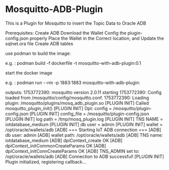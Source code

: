 # Mosquitto-ADB-Plugin
This is a Plugin for Mosquitto to insert the Topic Data to Oracle ADB

 Prerequisites:
  Create ADB
  Download the Wallet
  Config the plugin-config.json properly 
  Place the Wallet in the Correct location, and Update the sqlnet.ora file
  Create ADB tables

 use podman to build the image:

 e.g. : podman build -f dockerfile  -t mosquitto-with-adb-plugin:0.1

start the docker image

 e.g. : podman run --rm -p 1883:1883 mosquitto-with-adb-plugin:

  outputs: 
      1753772390: mosquitto version 2.0.11 starting
      1753772390: Config loaded from /mosquitto/config/mosquitto.conf.
      1753772390: Loading plugin: /mosquitto/plugins/mosq_adb_plugin.so
      [PLUGIN INIT] Called mosquitto_plugin_init()
      [PLUGIN INIT] Opt: config = /mosquitto/plugin-config.json
      [PLUGIN INIT] config_file = /mosquitto/plugin-config.json
      [PLUGIN INIT] log path = /tmp/mosq_plugin.log
      [PLUGIN INIT] TNS NAME = iotdatabase_medium
      [PLUGIN INIT] db user = admin
      [PLUGIN INIT] wallet = /opt/oracle/wallets/adb
      [ADB] === Starting IoT ADB connection ===
      [ADB] db user: admin
      [ADB] wallet path: /opt/oracle/wallets/adb
      [ADB] TNS name: iotdatabase_medium
      [ADB] dpiContext_create OK
      [ADB] dpiContext_initCommonCreateParams OK
      [ADB] dpiContext_initConnCreateParams OK
      [ADB] TNS_ADMIN set to: /opt/oracle/wallets/adb
      [ADB] Connection to ADB successful!
      [PLUGIN INIT] Plugin initialized, registering callback...
